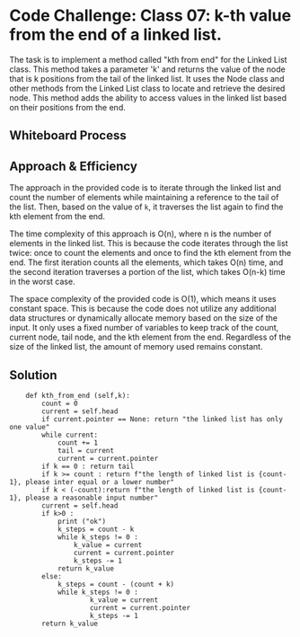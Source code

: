 # Code Challenge: Class 07: k-th value from the end of a linked list.
The task is to implement a method called "kth from end" for the Linked List class. This method takes a parameter 'k' and returns the value of the node that is k positions from the tail of the linked list. It uses the Node class and other methods from the Linked List class to locate and retrieve the desired node. This method adds the ability to access values in the linked list based on their positions from the end.

## Whiteboard Process


## Approach & Efficiency
The approach in the provided code is to iterate through the linked list and count the number of elements while maintaining a reference to the tail of the list. Then, based on the value of `k`, it traverses the list again to find the kth element from the end.

The time complexity of this approach is O(n), where n is the number of elements in the linked list. This is because the code iterates through the list twice: once to count the elements and once to find the kth element from the end. The first iteration counts all the elements, which takes O(n) time, and the second iteration traverses a portion of the list, which takes O(n-k) time in the worst case.

The space complexity of the provided code is O(1), which means it uses constant space. This is because the code does not utilize any additional data structures or dynamically allocate memory based on the size of the input. It only uses a fixed number of variables to keep track of the count, current node, tail node, and the kth element from the end. Regardless of the size of the linked list, the amount of memory used remains constant.

## Solution
```
    def kth_from_end (self,k):
        count = 0
        current = self.head
        if current.pointer == None: return "the linked list has only one value"
        while current:
            count += 1
            tail = current
            current = current.pointer
        if k == 0 : return tail
        if k >= count : return f"the length of linked list is {count-1}, please inter equal or a lower number"
        if k < (-count):return f"the length of linked list is {count-1}, please a reasonable input number"
        current = self.head
        if k>0 :
            print ("ok")
            k_steps = count - k
            while k_steps != 0 :
                k_value = current
                current = current.pointer
                k_steps -= 1
            return k_value
        else:
            k_steps = count - (count + k)
            while k_steps != 0 :
                    k_value = current
                    current = current.pointer
                    k_steps -= 1
        return k_value
```

